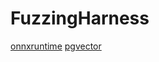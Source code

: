 # FuzzingHarness

[onnxruntime](https://github.com/VulnSphere/FuzzingHarness/blob/main/onnxruntime/readme.md)
[pgvector](https://github.com/VulnSphere/FuzzingHarness/blob/main/pgvector/readme.md)